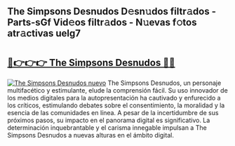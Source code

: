 ## The Simpsons Desnudos D𝚎sn𝚞dos filtr𝚊dos - Parts-sGf Vid𝚎os filtr𝚊dos - N𝚞evas f𝚘tos atr𝚊ctivas uelg7

# <h2><a href="http://mb7zwae.tromn.icu/?c=The+Simpsons+Desnudos">🔗👉👉👉 The Simpsons Desnudos 🔗🔗</a></h2>

[![The Simpsons Desnudos nuevo](https://i.imgur.com/pEAQMta.gif)](http://mb7zwae.tromn.icu/?c=The+Simpsons+Desnudos)
The Simpsons Desnudos, un personaje multifacético y estimulante, elude la comprensión fácil. Su uso innovador de los medios digitales para la autopresentación ha cautivado y enfurecido a los críticos, estimulando debates sobre el consentimiento, la moralidad y la esencia de las comunidades en línea. A pesar de la incertidumbre de sus próximos pasos, su impacto en el panorama digital es significativo. La determinación inquebrantable y el carisma innegable impulsan a The Simpsons Desnudos a nuevas alturas en el ámbito digital.
